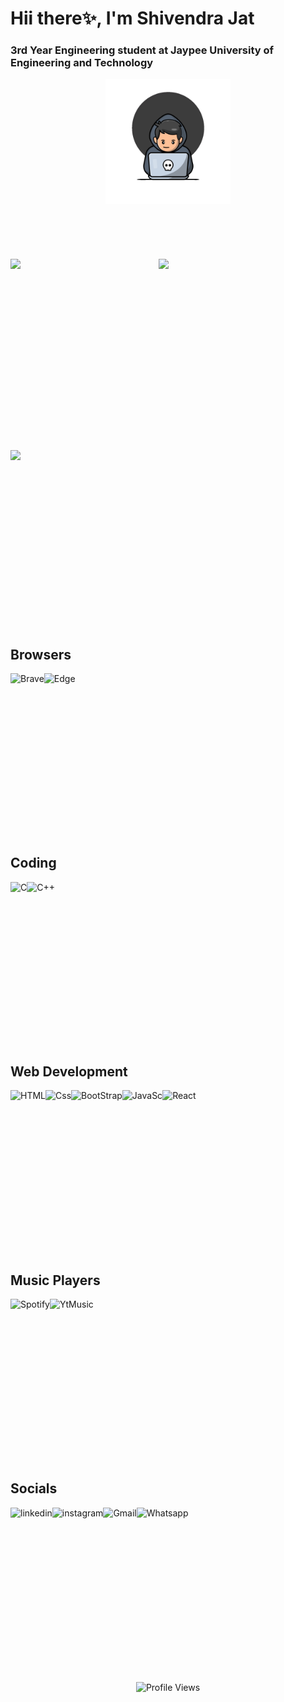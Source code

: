 # Hii there✨, I'm Shivendra Jat 
<h3>3rd Year Engineering student at Jaypee University of Engineering and Technology</h3>
<div align="center" style="width:100%;height:0;padding-bottom:57%;position:relative;">
  <img alt="coder"  src="https://github.com/SHIVENDRA8004/SHIVENDRA8004/blob/main/coder.gif" height="200" width="200" />
</div>
<div style="width:100%;height:0;padding-bottom:57%;position:relative;">
<img align="left" width="47%" src="https://github-readme-stats.vercel.app/api?username=SHIVENDRA8004&show_icons=true&theme=radical" />
<img align="left" width="47%"  src="https://github-readme-stats.vercel.app/api/top-langs/?username=SHIVENDRA8004&layout=compact" /><br>
</div><br>
<div style="width:100%;height:0;padding-bottom:57%;position:relative;">
<img align="center" src="https://streak-stats.demolab.com/?user=SHIVENDRA8004&theme=dark" />
</div>
<div style="width:100%;height:0;padding-bottom:57%;position:relative;">
  <h2>Browsers</h2>
  <img align="left" alt="Brave"src="https://img.shields.io/badge/Brave-FB542B?style=for-the-badge&logo=Brave&logoColor=white" />
  <img align="left" alt="Edge"src="https://img.shields.io/badge/Edge-0078D7?style=for-the-badge&logo=Microsoft-edge&logoColor=white" />
</div><br>
<div style="width:100%;height:0;padding-bottom:57%;position:relative;">
  <h2>Coding</h2>
  <img align="left" alt="C" src="https://img.shields.io/badge/c-%2300599C.svg?style=for-the-badge&logo=c&logoColor=white" />
  <img align="left" alt="C++" src="https://img.shields.io/badge/c++-%2300599C.svg?style=for-the-badge&logo=c%2B%2B&logoColor=white" />
</div><br>
<div style="width:100%;height:0;padding-bottom:57%;position:relative;">
  <h2>Web Development</h2>
  <img align="left" alt="HTML" src="https://img.shields.io/badge/html5-%23E34F26.svg?style=for-the-badge&logo=html5&logoColor=white" />
  <img align="left" alt="Css" src="https://img.shields.io/badge/css3-%231572B6.svg?style=for-the-badge&logo=css3&logoColor=white" />
  <img align="left" alt="BootStrap" src="https://img.shields.io/badge/bootstrap-%23563D7C.svg?style=for-the-badge&logo=bootstrap&logoColor=white" />
  <img align="left" alt="JavaSc" src="https://img.shields.io/badge/javascript-%23323330.svg?style=for-the-badge&logo=javascript&logoColor=%23F7DF1E" />
  <img align="left" alt="React" src="https://img.shields.io/badge/react-%2320232a.svg?style=for-the-badge&logo=react&logoColor=%2361DAFB" />
</div><br>
<div style="width:100%;height:0;padding-bottom:57%;position:relative;">
  <h2>Music Players</h2>
  <img align="left" alt="Spotify" src="https://img.shields.io/badge/Spotify-1ED760?style=for-the-badge&logo=spotify&logoColor=white" />
  <img align="left" alt="YtMusic" src="https://img.shields.io/badge/YouTube_Music-FF0000?style=for-the-badge&logo=youtube-music&logoColor=white" />
</div><br>
<div style="width:100%;height:0;padding-bottom:57%;position:relative;">
  <h2>Socials</h2>
  <a href="https://www.linkedin.com/in/shivendra-jat-aab841177/"><img align="left" alt="linkedin" src="https://img.shields.io/badge/linkedin-%230077B5.svg?style=for-the-badge&logo=linkedin&logoColor=white" /></a>
  <a href="https://www.instagram.com/sanskari_shiva_0903/?next=%2F"><img align="left" alt="instagram" src="https://img.shields.io/badge/Instagram-%23E4405F.svg?style=for-the-badge&logo=Instagram&logoColor=white" /></a>
  <a href="mailto:shivendrajat8004.com"><img align="left" alt="Gmail" src="https://img.shields.io/badge/Gmail-D14836?style=for-the-badge&logo=gmail&logoColor=white" /></a>
  <a href="https://wa.me/7828278004?text=Hey%20Shivendra%2C%20Lets%20have%20a%20chat"><img align="left" alt="Whatsapp" src="https://img.shields.io/badge/WhatsApp-25D366?style=for-the-badge&logo=whatsapp&logoColor=white" /></a>
</div><br><br>
<div align="center" style="width:100%;height:0;padding-bottom:57%;position:relative;"> 
  <img alt="Profile Views" src="https://komarev.com/ghpvc/?username=SHIVENDRA8004" />
</div>
